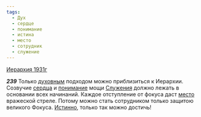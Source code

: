 ```yaml
---
tags:
  - Дух
  - сердце
  - понимание
  - истина
  - место
  - сотрудник
  - служение
---
```


[Иерархия 1931г](/agni/1931)

___239___
Только [духовным](/tag/#Дух) подходом можно приблизиться к Иерархии. Созвучие [сердца](/tag/#сердце) и [понимание](/tag/#понимание) мощи [Служения](/tag/#служение) должно лежать в основании всех начинаний. Каждое отступление от фокуса даст [место](/tag/#место) вражеской стреле. Потому можно стать сотрудником только защитою великого Фокуса. [Истинно](/tag/#истина), только так можно достичь!   

